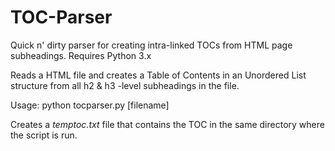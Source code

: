 # TOC-Parser
Quick n' dirty parser for creating intra-linked TOCs from HTML page subheadings. Requires Python 3.x

Reads a HTML file and creates a Table of Contents in an Unordered List structure from all h2 & h3 -level subheadings in the file. 

Usage:
	python tocparser.py [filename]

Creates a *temptoc.txt* file that contains the TOC in the same directory where the script is run.